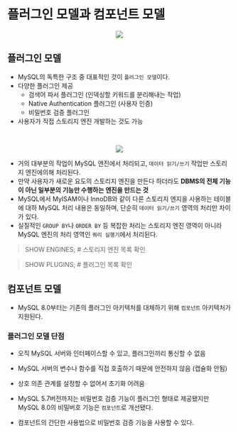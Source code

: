 # 플러그인 모델과 컴포넌트 모델

<p align="center">
  <img src="https://user-images.githubusercontent.com/76584547/164740995-d0e89910-de9b-4f3f-ac6d-1afeed9dd545.png">
</p>



## 플러그인 모델
+ MySQL의 독특한 구조 중 대표적인 것이 `플러그인 모델`이다.
+ 다양한 플러그인 제공
  + 검색어 파서 플러그인 (인덱싱할 키워드를 분리해내는 작업)
  + Native Authentication 플러그인 (사용자 인증)
  + 비밀번호 검증 플러그인
+ 사용자가 직접 스토리지 엔진 개발하는 것도 가능

<br/>

<p align="center">
  <img src="https://user-images.githubusercontent.com/76584547/164741706-ba34e749-bdfd-4f65-9c34-b156da687636.png">
</p>

+ 거의 대부분의 작업이 MySQL 엔진에서 처리되고, `데이터 읽기/쓰기` 작업만 스토리지 엔진에의해 처리된다.
+ 만약 사용자가 새로운 요도의 스토리지 엔진을 만든다 하더라도 **DBMS의 전체 기능이 아닌 일부분의 기능만 수행하는 엔진을 만드는 것**
+ MySQL에서 MyISAM이나 InnoDB와 같이 다른 스토리지 엔지을 사용하는 테이블에 대하 MySQL 처리 내용은 동일하며, 단순히 `데이터 읽기/쓰기` 영역의 처리만 차이가 있다.
+ 실질적인 `GROUP BY`나 `ORDER BY` 등 복잡한 처리는 스토리지 엔진 영역이 아니라 MySQL 엔진의 처리 영역인 `쿼리 실행기`에서 처리된다.

> SHOW ENGINES; # 스토리지 엔진 목록 확인

> SHOW PLUGINS; # 플러그인 목록 확인

## 컴포넌트 모델
+ MySQL 8.0부터는 기존의 플러그인 아키텍처를 대체하기 위해 `컴포넌트` 아키텍처가 지원된다.

### 플러그인 모델 단점
+ 오직 MySQL 서버와 인터페이스할 수 있고, 플러그인끼리 통신할 수 없음
+ MySQL 서버의 변수나 함수를 직접 호출하기 때문에 안전하지 않음 (캡슐화 안됨)
+ 상호 의존 관계를 설정할 수 없어서 초기화 어려움

+ MySQL 5.7버전까지는 비밀번호 검증 기능이 플러그인 형태로 제공됐지만 MySQL 8.0의 비밀버호 기능은 `컴포넌트`로 개선됐다.
+ 컴포넌트의 간단한 사용법으로 비밀번호 검증 기능을 사용할 수 있다.
